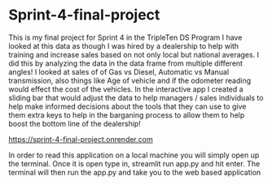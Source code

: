 # Sprint-4-final-project
This is my final project for Sprint 4 in the TripleTen DS Program
I have looked at this data as though I was hired by a dealership to help with training and increase sales based on not only local but national averages. I did this by analyzing the data in the data frame from multiple different angles! I looked at sales of of Gas vs Diesel, Automatic vs Manual transmission, also things like Age of vehicle and if the odometer reading would effect the cost of the vehicles. In the interactive app I created a sliding bar that would adjust the data to help managers / sales individuals to help make informed decisions about the tools that they can use to give them extra keys to help in the barganing process to allow them to help boost the bottom line of the dealership!


https://sprint-4-final-project.onrender.com

In order to read this application on a local machine you will simply open up the terminal. Once it is open type in, streamlit run app.py and hit enter. The terminal will then run the app.py and take you to the web based application
